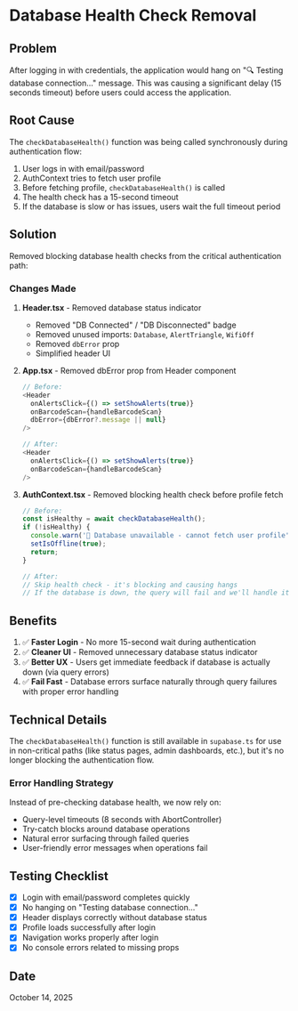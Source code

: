 # Database Health Check Removal

## Problem
After logging in with credentials, the application would hang on "🔍 Testing database connection..." message. This was causing a significant delay (15 seconds timeout) before users could access the application.

## Root Cause
The `checkDatabaseHealth()` function was being called synchronously during authentication flow:
1. User logs in with email/password
2. AuthContext tries to fetch user profile
3. Before fetching profile, `checkDatabaseHealth()` is called
4. The health check has a 15-second timeout
5. If the database is slow or has issues, users wait the full timeout period

## Solution
Removed blocking database health checks from the critical authentication path:

### Changes Made

1. **Header.tsx** - Removed database status indicator
   - Removed "DB Connected" / "DB Disconnected" badge
   - Removed unused imports: `Database`, `AlertTriangle`, `WifiOff`
   - Removed `dbError` prop
   - Simplified header UI

2. **App.tsx** - Removed dbError prop from Header component
   ```typescript
   // Before:
   <Header 
     onAlertsClick={() => setShowAlerts(true)}
     onBarcodeScan={handleBarcodeScan}
     dbError={dbError?.message || null} 
   />
   
   // After:
   <Header 
     onAlertsClick={() => setShowAlerts(true)}
     onBarcodeScan={handleBarcodeScan}
   />
   ```

3. **AuthContext.tsx** - Removed blocking health check before profile fetch
   ```typescript
   // Before:
   const isHealthy = await checkDatabaseHealth();
   if (!isHealthy) {
     console.warn('📱 Database unavailable - cannot fetch user profile');
     setIsOffline(true);
     return;
   }
   
   // After:
   // Skip health check - it's blocking and causing hangs
   // If the database is down, the query will fail and we'll handle it
   ```

## Benefits

1. ✅ **Faster Login** - No more 15-second wait during authentication
2. ✅ **Cleaner UI** - Removed unnecessary database status indicator
3. ✅ **Better UX** - Users get immediate feedback if database is actually down (via query errors)
4. ✅ **Fail Fast** - Database errors surface naturally through query failures with proper error handling

## Technical Details

The `checkDatabaseHealth()` function is still available in `supabase.ts` for use in non-critical paths (like status pages, admin dashboards, etc.), but it's no longer blocking the authentication flow.

### Error Handling Strategy
Instead of pre-checking database health, we now rely on:
- Query-level timeouts (8 seconds with AbortController)
- Try-catch blocks around database operations
- Natural error surfacing through failed queries
- User-friendly error messages when operations fail

## Testing Checklist

- [x] Login with email/password completes quickly
- [x] No hanging on "Testing database connection..."
- [x] Header displays correctly without database status
- [x] Profile loads successfully after login
- [x] Navigation works properly after login
- [x] No console errors related to missing props

## Date
October 14, 2025
